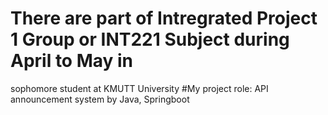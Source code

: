# There are part of Intregrated Project 1 Group  or INT221 Subject during April to May in 
sophomore student at KMUTT University 
#My project role: API announcement system by Java, Springboot 
